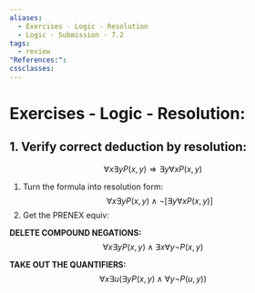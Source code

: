```yaml
---
aliases:
  - Exercises - Logic - Resolution
  - Logic - Submission - 7.2
tags:
  - review
"References:": 
cssclasses:
---
```

# Exercises - Logic - Resolution: 

## 1. Verify correct deduction by resolution: 

$$
\forall x  \exists y P(x,y) \Rightarrow  \exists y \forall x P(x,y)
$$
1. Turn the formula into resolution form:
$$
\forall x  \exists y P(x,y) \land \lnot[  \exists y \forall x P(x,y)]
$$
2. Get the PRENEX equiv: 

**DELETE COMPOUND NEGATIONS:**
$$
\forall x \exists y P(x,y) \land \exists x \forall y \lnot P(x,y)
$$

**TAKE OUT THE QUANTIFIERS:**
$$
\forall x \exists u( \exists y P(x,y) \land \forall y \lnot P(u,y))
$$